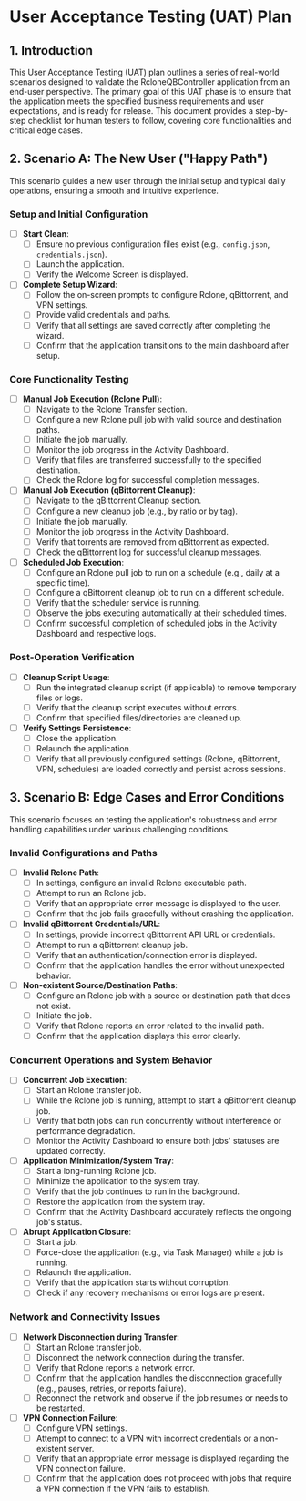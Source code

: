 # User Acceptance Testing (UAT) Plan

## 1. Introduction
This User Acceptance Testing (UAT) plan outlines a series of real-world scenarios designed to validate the RcloneQBController application from an end-user perspective. The primary goal of this UAT phase is to ensure that the application meets the specified business requirements and user expectations, and is ready for release. This document provides a step-by-step checklist for human testers to follow, covering core functionalities and critical edge cases.

## 2. Scenario A: The New User ("Happy Path")

This scenario guides a new user through the initial setup and typical daily operations, ensuring a smooth and intuitive experience.

### Setup and Initial Configuration
- [ ] **Start Clean**:
    - [ ] Ensure no previous configuration files exist (e.g., `config.json`, `credentials.json`).
    - [ ] Launch the application.
    - [ ] Verify the Welcome Screen is displayed.
- [ ] **Complete Setup Wizard**:
    - [ ] Follow the on-screen prompts to configure Rclone, qBittorrent, and VPN settings.
    - [ ] Provide valid credentials and paths.
    - [ ] Verify that all settings are saved correctly after completing the wizard.
    - [ ] Confirm that the application transitions to the main dashboard after setup.

### Core Functionality Testing
- [ ] **Manual Job Execution (Rclone Pull)**:
    - [ ] Navigate to the Rclone Transfer section.
    - [ ] Configure a new Rclone pull job with valid source and destination paths.
    - [ ] Initiate the job manually.
    - [ ] Monitor the job progress in the Activity Dashboard.
    - [ ] Verify that files are transferred successfully to the specified destination.
    - [ ] Check the Rclone log for successful completion messages.
- [ ] **Manual Job Execution (qBittorrent Cleanup)**:
    - [ ] Navigate to the qBittorrent Cleanup section.
    - [ ] Configure a new cleanup job (e.g., by ratio or by tag).
    - [ ] Initiate the job manually.
    - [ ] Monitor the job progress in the Activity Dashboard.
    - [ ] Verify that torrents are removed from qBittorrent as expected.
    - [ ] Check the qBittorrent log for successful cleanup messages.
- [ ] **Scheduled Job Execution**:
    - [ ] Configure an Rclone pull job to run on a schedule (e.g., daily at a specific time).
    - [ ] Configure a qBittorrent cleanup job to run on a different schedule.
    - [ ] Verify that the scheduler service is running.
    - [ ] Observe the jobs executing automatically at their scheduled times.
    - [ ] Confirm successful completion of scheduled jobs in the Activity Dashboard and respective logs.

### Post-Operation Verification
- [ ] **Cleanup Script Usage**:
    - [ ] Run the integrated cleanup script (if applicable) to remove temporary files or logs.
    - [ ] Verify that the cleanup script executes without errors.
    - [ ] Confirm that specified files/directories are cleaned up.
- [ ] **Verify Settings Persistence**:
    - [ ] Close the application.
    - [ ] Relaunch the application.
    - [ ] Verify that all previously configured settings (Rclone, qBittorrent, VPN, schedules) are loaded correctly and persist across sessions.

## 3. Scenario B: Edge Cases and Error Conditions

This scenario focuses on testing the application's robustness and error handling capabilities under various challenging conditions.

### Invalid Configurations and Paths
- [ ] **Invalid Rclone Path**:
    - [ ] In settings, configure an invalid Rclone executable path.
    - [ ] Attempt to run an Rclone job.
    - [ ] Verify that an appropriate error message is displayed to the user.
    - [ ] Confirm that the job fails gracefully without crashing the application.
- [ ] **Invalid qBittorrent Credentials/URL**:
    - [ ] In settings, provide incorrect qBittorrent API URL or credentials.
    - [ ] Attempt to run a qBittorrent cleanup job.
    - [ ] Verify that an authentication/connection error is displayed.
    - [ ] Confirm that the application handles the error without unexpected behavior.
- [ ] **Non-existent Source/Destination Paths**:
    - [ ] Configure an Rclone job with a source or destination path that does not exist.
    - [ ] Initiate the job.
    - [ ] Verify that Rclone reports an error related to the invalid path.
    - [ ] Confirm that the application displays this error clearly.

### Concurrent Operations and System Behavior
- [ ] **Concurrent Job Execution**:
    - [ ] Start an Rclone transfer job.
    - [ ] While the Rclone job is running, attempt to start a qBittorrent cleanup job.
    - [ ] Verify that both jobs can run concurrently without interference or performance degradation.
    - [ ] Monitor the Activity Dashboard to ensure both jobs' statuses are updated correctly.
- [ ] **Application Minimization/System Tray**:
    - [ ] Start a long-running Rclone job.
    - [ ] Minimize the application to the system tray.
    - [ ] Verify that the job continues to run in the background.
    - [ ] Restore the application from the system tray.
    - [ ] Confirm that the Activity Dashboard accurately reflects the ongoing job's status.
- [ ] **Abrupt Application Closure**:
    - [ ] Start a job.
    - [ ] Force-close the application (e.g., via Task Manager) while a job is running.
    - [ ] Relaunch the application.
    - [ ] Verify that the application starts without corruption.
    - [ ] Check if any recovery mechanisms or error logs are present.

### Network and Connectivity Issues
- [ ] **Network Disconnection during Transfer**:
    - [ ] Start an Rclone transfer job.
    - [ ] Disconnect the network connection during the transfer.
    - [ ] Verify that Rclone reports a network error.
    - [ ] Confirm that the application handles the disconnection gracefully (e.g., pauses, retries, or reports failure).
    - [ ] Reconnect the network and observe if the job resumes or needs to be restarted.
- [ ] **VPN Connection Failure**:
    - [ ] Configure VPN settings.
    - [ ] Attempt to connect to a VPN with incorrect credentials or a non-existent server.
    - [ ] Verify that an appropriate error message is displayed regarding the VPN connection failure.
    - [ ] Confirm that the application does not proceed with jobs that require a VPN connection if the VPN fails to establish.
